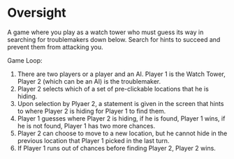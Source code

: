 # Oversight
A game where you play as a watch tower who must guess its way in searching for troublemakers down below. Search for hints to succeed and prevent them from attacking you.

Game Loop:
1. There are two players or a player and an AI. Player 1 is the Watch Tower, Player 2 (which can be an AI) is the troublemaker.
2. Player 2 selects which of a set of pre-clickable locations that he is hiding.
3. Upon selection by Plyaer 2, a statement is given in the screen that hints to where Player 2 is hiding for Player 1 to find them.
4. Player 1 guesses where Player 2 is hiding, if he is found, Player 1 wins, if he is not found, Player 1 has two more chances.
5. Player 2 can choose to move to a new location, but he cannot hide in the previous location that Player 1 picked in the last turn.
6. If Player 1 runs out of chances before finding Player 2, Player 2 wins.
